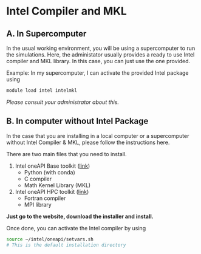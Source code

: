 # Intel Compiler and MKL

## A. In Supercomputer

In the usual working environment, you will be using a supercomputer to run the simulations. Here, the administator usually provides a ready to use Intel compiler and MKL library. In this case, you can just use the one provided.

Example: In my supercomputer, I can activate the provided Intel package using

```bash
module load intel intelmkl
```

*Please consult your administrator about this.*


## B. In computer without Intel Package

In the case that you are installing in a local computer or a supercomputer without Intel Compiler & MKL, please follow the instructions here.

There are two main files that you need to install. 
1. Intel oneAPI Base toolkit ([link](https://www.intel.com/content/www/us/en/developer/tools/oneapi/hpc-toolkit.html))
   - Python (with conda)
   - C compiler
   - Math Kernel Library (MKL)
2. Intel oneAPI HPC toolkit  ([link](https://www.intel.com/content/www/us/en/developer/tools/oneapi/hpc-toolkit.html))
   - Fortran compiler
   - MPI library

**Just go to the website, download the installer and install.**

Once done, you can activate the Intel compiler by using

```bash
source ~/intel/oneapi/setvars.sh
# This is the default installation directory
```